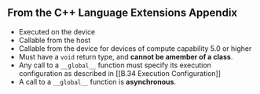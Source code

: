 ## From the C++ Language Extensions Appendix
- Executed on the device
- Callable from the host
- Callable from the device for devices of compute capability 5.0 or higher
- Must have a `void` return type, and **cannot be amember of a class**.
- Any call to a `__global__` function must specify its execution configuration as described in [[B.34 Execution Configuration]]
- A call to a `__global__` function is **asynchronous**.
